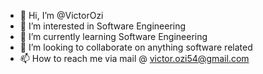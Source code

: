 - 👋 Hi, I’m @VictorOzi
- 👀 I’m interested in Software Engineering
- 🌱 I’m currently learning Software Engineering
- 💞️ I’m looking to collaborate on anything software related
- 📫 How to reach me via mail @ victor.ozi54@gmail.com

<!---
VictorOzi/VictorOzi is a ✨ special ✨ repository because its `README.md` (this file) appears on your GitHub profile.
You can click the Preview link to take a look at your changes.
--->
